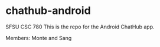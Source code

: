 # chathub-android
SFSU CSC 780
This is the repo for the Android ChatHub app.

Members: Monte and Sang
